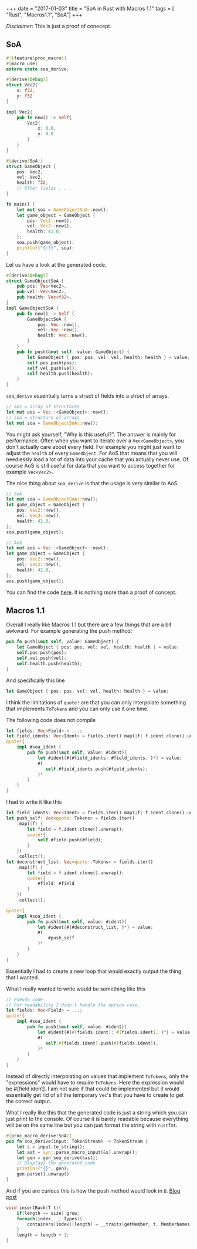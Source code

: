 +++
date        = "2017-01-03"
title       = "SoA in Rust with Macros 1.1"
tags        = [ "Rust", "Macros1.1", "SoA"]
+++

*Disclaimer*: This is just a proof of conecept.

## SoA
~~~Rust
#![feature(proc_macro)]
#[macro_use]
extern crate soa_derive;

#[derive(Debug)]
struct Vec2{
    x: f32,
    y: f32
}

impl Vec2{
    pub fn new() -> Self{
        Vec2{
            x: 0.0,
            y: 0.0
        }
    }
}

#[derive(SoA)]
struct GameObject {
    pos: Vec2,
    vel: Vec2,
    health: f32,
    // Other fields . . .
}

fn main() {
    let mut soa = GameObjectSoA::new();
    let game_object = GameObject {
        pos: Vec2::new(),
        vel: Vec2::new(),
        health: 42.0,
    };
    soa.push(game_object);
    println!("{:?}", soa);
}
~~~
Let us have a look at the generated code.

~~~Rust
#[derive(Debug)]
struct GameObjectSoA {
    pub pos: Vec<Vec2>,
    pub vel: Vec<Vec2>,
    pub health: Vec<f32>,
}
impl GameObjectSoA {
    pub fn new() -> Self {
        GameObjectSoA {
            pos: Vec::new(),
            vel: Vec::new(),
            health: Vec::new(),
        }
    }
    pub fn push(&mut self, value: GameObject) {
        let GameObject { pos: pos, vel: vel, health: health } = value;
        self.pos.push(pos);
        self.vel.push(vel);
        self.health.push(health);
    }
}
~~~
`soa_derive` essentially turns a struct of fields into a struct of arrays.

~~~Rust
// aos = array of structures
let mut aos = Vec::<GameObject>::new();
// soa = structure of arrays
let mut soa = GameObjectSoA::new();
~~~

You might ask yourself, "Why is this useful?". The answer is mainly for performance. Often when you want to iterate over a `Vec<GameObject>`, you don't actually care about every field. For example you might just want to adjust the `health` of every `GameObject`. For AoS that means that you will needlessly load a lot of data into your cache that you actually never use. Of course AoS is still useful for data that you want to access together for example `Vec<Vec2>`.


The nice thing about `soa_derive` is that the usage is very similar to AoS.
~~~Rust
// SoA
let mut soa = GameObjectSoA::new();
let game_object = GameObject {
    pos: Vec2::new(),
    vel: Vec2::new(),
    health: 42.0,
};
soa.push(game_object);
~~~
~~~Rust
// AoS
let mut aos = Vec::<GameObject>::new();
let game_object = GameObject {
    pos: Vec2::new(),
    vel: Vec2::new(),
    health: 42.0,
};
aos.push(game_object);
~~~
You can find the code [here](https://github.com/MaikKlein/soa_derive). It is nothing more than a proof of concept.

## Macros 1.1

Overall I really like Macros 1.1 but there are a few things that are a bit awkward. For example generating the push method:
~~~Rust
pub fn push(&mut self, value: GameObject) {
    let GameObject { pos: pos, vel: vel, health: health } = value;
    self.pos.push(pos);
    self.vel.push(vel);
    self.health.push(health);
}
~~~
And specifically this line
~~~Rust
let GameObject { pos: pos, vel: vel, health: health } = value;
~~~
I think the limitations of `quote!` are that you can only interpolate something that implements `ToTokens` and you can only use it one time.

The following code does not compile
~~~Rust
let fields: Vec<Field> = ...;
let field_idents: Vec<Ident> = fields.iter().map(|f| f.ident.clone().unwrap()).collect();
quote!{
    impl #soa_ident {
        pub fn push(&mut self, value: #ident){
            let #ident{#(#field_idents: #field_idents, )*} = value;
            #(
               self.#field_idents.push(#field_idents);
            )*
        }
    }
}
~~~

I had to write it like this
~~~Rust
let field_idents: Vec<Ident> = fields.iter().map(|f| f.ident.clone().unwrap()).collect();
let push_self: Vec<quote::Tokens> = fields.iter()
    .map(|f| {
        let field = f.ident.clone().unwrap();
        quote!{
            self.#field.push(#field);
        }
    })
    .collect();
let deconstruct_list: Vec<quote::Tokens> = fields.iter()
    .map(|f| {
        let field = f.ident.clone().unwrap();
        quote!{
            #field: #field
        }
    })
    .collect();

quote!{
    impl #soa_ident {
        pub fn push(&mut self, value: #ident){
            let #ident{#(#deconstruct_list, )*} = value;
            #(
                #push_self
            )*
        }
    }
}
~~~
Essentially I had to create a new loop that would exactly output the thing that I wanted.

What I really wanted to write would be something like this
~~~Rust
// Pseudo code
// For readability I didn't handle the option case.
let fields: Vec<Field> = ...;
quote!{
    impl #soa_ident {
        pub fn push(&mut self, value: #ident){
            let #ident{#(#[fields.ident]: #[fields.ident], )*} = value;
            #(
               self.#[fields.ident].push(#[fields.ident]);
            )*
        }
    }
}
~~~
Instead of directly interpolating on values that implement `ToTokens`, only the "expressions" would have to require `ToTokens`. Here the expression would be #[field.ident]. I am not sure if that could be implemented but it would essentially get rid of all the temporary `Vec`'s that you have to create to get the correct output.

What I really like this that the generated code is just a string which you can just print to the console. Of course it is barely readable because everything will be on the same line but you can just format the string with `rustfmt`.

~~~Rust
#[proc_macro_derive(SoA)]
pub fn soa_derive(input: TokenStream) -> TokenStream {
    let s = input.to_string();
    let ast = syn::parse_macro_input(&s).unwrap();
    let gen = gen_soa_derive(&ast);
    // Displays the generated code
    println!("{}", gen);
    gen.parse().unwrap()
}
~~~

And if you are curious this is how the push method would look in `D`.
[Blog post](https://maikklein.github.io/post/soa-d/)
~~~D
void insertBack(T t){
    if(length == size) grow;
    foreach(index, _; Types){
        containers[index][length] = __traits(getMember, t, MemberNames[index]);
    }
    length = length + 1;
}
~~~
